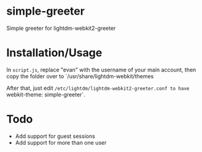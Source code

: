 # simple-greeter
Simple greeter for lightdm-webkit2-greeter

# Installation/Usage
In `script.js`, replace "evan" with the username of your main account, then copy the folder over to `/usr/share/lightdm-webkit/themes

After that, just edit `/etc/lightdm/lightdm-webkit2-greeter.conf to have `webkit-theme: simple-greeter`.

# Todo
* Add support for guest sessions
* Add support for more than one user
